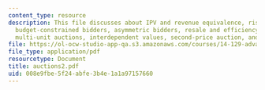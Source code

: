 ```yaml
---
content_type: resource
description: This file discusses about IPV and revenue equivalence, risk-averse bidders,
  budget-constrained bidders, asymmetric bidders, resale and efficiency, collusion,
  multi-unit auctions, interdependent values, second-price auction, and linkage principle.
file: https://ol-ocw-studio-app-qa.s3.amazonaws.com/courses/14-129-advanced-contract-theory-spring-2005/008e9fbe5f24abfe3b4e1a1a97157660_auctions2.pdf
file_type: application/pdf
resourcetype: Document
title: auctions2.pdf
uid: 008e9fbe-5f24-abfe-3b4e-1a1a97157660
---
```

